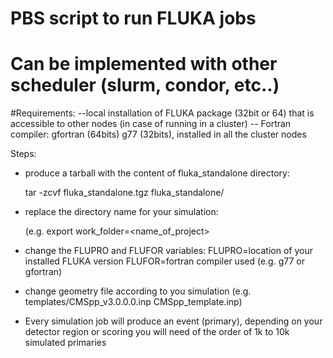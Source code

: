 # PBS script to run FLUKA jobs
# Can be implemented with other scheduler (slurm, condor, etc..) 

#Requirements: 
--local installation of FLUKA package (32bit or 64) that is accessible to other nodes (in case of running in a cluster) 
-- Fortran compiler: gfortran (64bits) g77 (32bits), installed in all the cluster nodes

Steps: 


- produce a tarball with the content of fluka_standalone directory:

   tar -zcvf fluka_standalone.tgz fluka_standalone/

- replace the directory name for your simulation:

   (e.g.  export work_folder=<name_of_project>

- change the FLUPRO and FLUFOR variables: 
       FLUPRO=location of your installed FLUKA version
       FLUFOR=fortran compiler used (e.g.  g77 or gfortran)

- change geometry file according to you simulation
   (e.g. templates/CMSpp_v3.0.0.0.inp CMSpp_template.inp)

- Every simulation job will produce an event (primary), depending on your detector region or scoring you will need of the order of 1k to 10k simulated primaries





